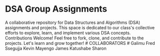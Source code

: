 # DSA Group Assignments
 A collaborative repository for Data Structures and Algorithms (DSA) assignments and projects. This space is dedicated to our class's collective efforts to explore, learn, and implement various DSA concepts.  Contributions Welcome! Feel free to fork, clone, and contribute to the projects. Let's learn and grow together!
                                                 # COLLABORATORS #
Galimu Fred
Ssegujja Kevin
Mayengo James
Katushabe Sharon